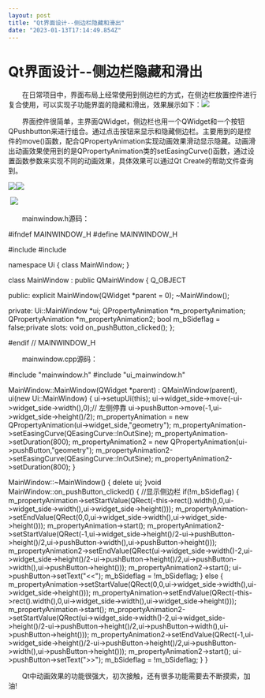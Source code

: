 ```yaml
---
layout: post
title: "Qt界面设计--侧边栏隐藏和滑出"
date: "2023-01-13T17:14:49.854Z"
---
```

Qt界面设计--侧边栏隐藏和滑出
================

　　在日常项目中，界面布局上经常使用到侧边栏的方式，在侧边栏放置控件进行复合使用，可以实现子功能界面的隐藏和滑出，效果展示如下：![](https://img2023.cnblogs.com/blog/2139213/202301/2139213-20230113162750605-1854974554.gif)

　　界面控件很简单，主界面QWidget，侧边栏也用一个QWidget和一个按钮QPushbutton来进行组合。通过点击按钮来显示和隐藏侧边栏。主要用到的是控件的move()函数，配合QPropertyAnimation实现动画效果滑动显示隐藏。动画滑出动画效果使用到的是QPropertyAnimation类的setEasingCurve()函数，通过设置函数参数来实现不同的动画效果，具体效果可以通过Qt Create的帮助文件查询到。

![](https://img2023.cnblogs.com/blog/2139213/202301/2139213-20230113163720984-37375928.png)![](https://img2023.cnblogs.com/blog/2139213/202301/2139213-20230113163748354-743684818.png)

 ![](https://img2023.cnblogs.com/blog/2139213/202301/2139213-20230113163936274-1740059398.png)

　　mainwindow.h源码：

#ifndef MAINWINDOW\_H
#define MAINWINDOW\_H

#include <QMainWindow>
#include <QPropertyAnimation>

namespace Ui {
class MainWindow;
}

class MainWindow : public QMainWindow
{
    Q\_OBJECT

public:
    explicit MainWindow(QWidget \*parent = 0);
    ~MainWindow();

private:
    Ui::MainWindow \*ui;
    QPropertyAnimation \*m\_propertyAnimation;
    QPropertyAnimation \*m\_propertyAnimation2;
    bool m\_bSideflag = false;private slots:
    void on\_pushButton\_clicked();
};

#endif // MAINWINDOW\_H

　　mainwindow.cpp源码：

#include "mainwindow.h"
#include "ui\_mainwindow.h"

MainWindow::MainWindow(QWidget \*parent) :
    QMainWindow(parent),
    ui(new Ui::MainWindow)
{
    ui\->setupUi(this);
    ui\->widget\_side->move(-ui->widget\_side->width(),0);// 左侧停靠
    ui->pushButton->move(-1,ui->widget\_side->height()/2);
    m\_propertyAnimation = new QPropertyAnimation(ui->widget\_side,"geometry");
    m\_propertyAnimation\->setEasingCurve(QEasingCurve::InOutSine);
    m\_propertyAnimation\->setDuration(800);
    m\_propertyAnimation2 \= new QPropertyAnimation(ui->pushButton,"geometry");
    m\_propertyAnimation2\->setEasingCurve(QEasingCurve::InOutSine);
    m\_propertyAnimation2\->setDuration(800);
}

MainWindow::~MainWindow()
{
    delete ui;
}void MainWindow::on\_pushButton\_clicked()
{
    //显示侧边栏
    if(!m\_bSideflag)
    {
        m\_propertyAnimation\->setStartValue(QRect(-this\->rect().width(),0,ui->widget\_side->width(),ui->widget\_side->height()));
        m\_propertyAnimation\->setEndValue(QRect(0,0,ui->widget\_side->width(),ui->widget\_side->height()));
        m\_propertyAnimation\->start();
        m\_propertyAnimation2\->setStartValue(QRect(-1,ui->widget\_side->height()/2\-ui->pushButton->height()/2,ui->pushButton->width(),ui->pushButton->height()));
        m\_propertyAnimation2\->setEndValue(QRect(ui->widget\_side->width()-2,ui->widget\_side->height()/2\-ui->pushButton->height()/2,ui->pushButton->width(),ui->pushButton->height()));
        m\_propertyAnimation2\->start();
        ui->pushButton->setText("<<");
        m\_bSideflag \= !m\_bSideflag;
    }
    else
    {
        m\_propertyAnimation\->setStartValue(QRect(0,0,ui->widget\_side->width(),ui->widget\_side->height()));
        m\_propertyAnimation\->setEndValue(QRect(-this\->rect().width(),0,ui->widget\_side->width(),ui->widget\_side->height()));
        m\_propertyAnimation\->start();
        m\_propertyAnimation2\->setStartValue(QRect(ui->widget\_side->width()-2,ui->widget\_side->height()/2\-ui->pushButton->height()/2,ui->pushButton->width(),ui->pushButton->height()));
        m\_propertyAnimation2\->setEndValue(QRect(-1,ui->widget\_side->height()/2\-ui->pushButton->height()/2,ui->pushButton->width(),ui->pushButton->height()));
        m\_propertyAnimation2\->start();
        ui->pushButton->setText("\>>");
        m\_bSideflag \= !m\_bSideflag;
    }
}

　　Qt中动画效果的功能很强大，初次接触，还有很多功能需要去不断摸索，加油!